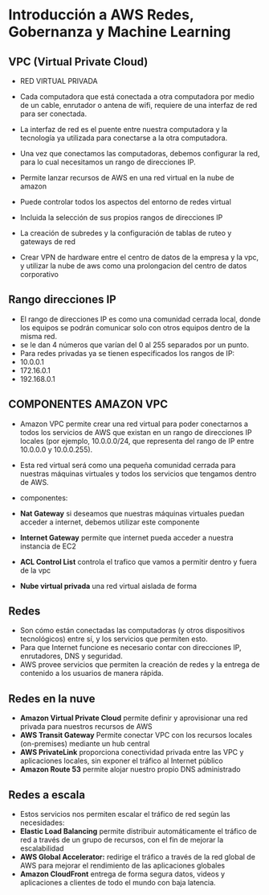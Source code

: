 # Introducción a AWS Redes, Gobernanza y Machine Learning

## VPC (Virtual Private Cloud)

* RED VIRTUAL PRIVADA
* Cada computadora que está conectada a otra computadora por medio de un cable, enrutador o antena de wifi, requiere de una interfaz de red para ser conectada.
*  La interfaz de red es el puente entre nuestra computadora y la tecnología ya utilizada para conectarse a la otra computadora.
*  Una vez que conectamos las computadoras, debemos configurar la red, para lo cual necesitamos un rango de direcciones IP.

* Permite lanzar recursos de AWS en una red virtual en la nube de amazon
* Puede controlar todos los aspectos del entorno de redes virtual
* Incluida la selección de sus propios rangos de direcciones IP
* La creación de subredes y la configuración de tablas de ruteo y gateways de red
* Crear VPN de hardware entre el centro de datos de la empresa y la vpc, y utilizar la nube de aws como una prolongacion del centro de datos corporativo

## Rango direcciones IP
* El rango de direcciones IP es como una comunidad cerrada local, donde los equipos se podrán comunicar solo con otros equipos dentro de la misma red.
* se le dan 4 números que varían del 0 al 255 separados por un punto.
* Para redes privadas ya se tienen especificados los rangos de IP:
* 10.0.0.1
* 172.16.0.1
* 192.168.0.1

## COMPONENTES AMAZON VPC
* Amazon VPC permite crear una red virtual para poder conectarnos a todos los servicios de AWS que existan en un rango de direcciones IP locales (por ejemplo, 10.0.0.0/24, que representa del rango de IP entre 10.0.0.0 y 10.0.0.255).
* Esta red virtual será como una pequeña comunidad cerrada para nuestras máquinas virtuales y todos los servicios que tengamos dentro de AWS.
* componentes:
* **Nat Gateway** si deseamos que nuestras máquinas virtuales puedan acceder a internet, debemos utilizar este componente
* **Internet Gateway** permite que internet pueda acceder a nuestra instancia de EC2
* **ACL Control List** controla el trafico que vamos a permitir dentro y fuera de la vpc

* **Nube virtual privada** una red virtual aislada de forma 


## Redes
* Son cómo están conectadas las computadoras (y otros dispositivos tecnológicos) entre sí, y los servicios que permiten esto.
* Para que Internet funcione es necesario contar con direcciones IP, enrutadores, DNS y seguridad.
* AWS provee servicios que permiten la creación de redes y la entrega de contenido a los usuarios de manera rápida.

## Redes en la nuve
* **Amazon Virtual Private Cloud** permite definir y aprovisionar una red privada para nuestros recursos de AWS
* **AWS Transit Gateway** Permite conectar VPC con los recursos locales (on-premises) mediante un hub central
* **AWS PrivateLink**  proporciona conectividad privada entre las VPC y aplicaciones locales, sin exponer el tráfico al Internet público
* **Amazon Route 53** permite alojar nuestro propio DNS administrado

## Redes a escala
* Estos servicios nos permiten escalar el tráfico de red según las necesidades:
* **Elastic Load Balancing** permite distribuir automáticamente el tráfico de red a través de un grupo de recursos, con el fin de mejorar la escalabilidad
* **AWS Global Accelerator:** redirige el tráfico a través de la red global de AWS para mejorar el rendimiento de las aplicaciones globales
* **Amazon CloudFront** entrega de forma segura datos, videos y aplicaciones a clientes de todo el mundo con baja latencia.

